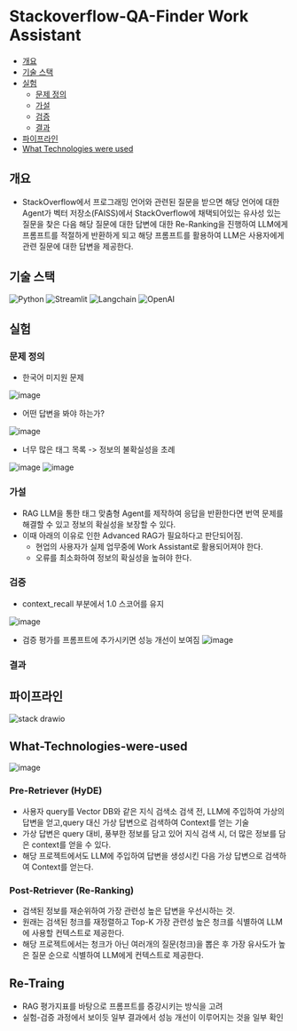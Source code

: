 # Stackoverflow-QA-Finder Work Assistant
  - [개요](#개요)
  - [기술 스택](#기술-스택)
  - [실험](#실험)
    - [문제 정의](#문제-정의)
    - [가설](#가설)
    - [검증](#검증)
    - [결과](#결과)
  - [파이프라인](#파이프라인)
  - [What Technologies were used](#What-Technologies-were-used)

## 개요
- StackOverflow에서 프로그래밍 언어와 관련된 질문을 받으면 해당 언어에 대한 Agent가 벡터 저장소(FAISS)에서 StackOverflow에 채택되어있는 유사성 있는 질문을 찾은 다음 해당 질문에 대한 답변에 대한 Re-Ranking을 진행하여 LLM에게 프롬프트를 적절하게 반환하게 되고 해당 프롬프트를 활용하여 LLM은 사용자에게 관련 질문에 대한 답변을 제공한다.

## 기술 스택

![Python](https://img.shields.io/badge/Python-3776AB?logo=python&logoColor=white)
![Streamlit](https://img.shields.io/badge/Streamlit-FF4B4B?logo=streamlit&logoColor=white)
![Langchain](https://img.shields.io/badge/Langchain-00C7B7?logo=langchain&logoColor=white)
![OpenAI](https://img.shields.io/badge/OpenAI-343541?logo=openai&logoColor=white)

## 실험

### 문제 정의
- 한국어 미지원 문제

![image](https://github.com/user-attachments/assets/ac63403d-10a3-49fb-873c-8549ffc87d51)

- 어떤 답변을 봐야 하는가?

![image](https://github.com/user-attachments/assets/2c78cb62-3ed6-433a-86af-425efbd3bf91)

- 너무 많은 태그 목록 -> 정보의 불확실성을 초례

![image](https://github.com/user-attachments/assets/9bd6ec1e-39c0-45d7-90f0-b4ea4820a662)
![image](https://github.com/user-attachments/assets/533fe99d-b5af-4752-b430-64fabe2bdbc5)

### 가설
- RAG LLM을 통한 태그 맞춤형 Agent를 제작하여 응답을 반환한다면 번역 문제를 해결할 수 있고 정보의 확실성을 보장할 수 있다.
- 이때 아래의 이유로 인한 Advanced RAG가 필요하다고 판단되어짐.
  - 현업의 사용자가 실제 업무중에 Work Assistant로 활용되어져야 한다.
  - 오류를 최소화하여 정보의 확실성을 높혀야 한다.

### 검증
- context_recall 부분에서 1.0 스코어를 유지
  
![image](https://github.com/user-attachments/assets/2f6aa9d8-b0dd-478b-92e5-d211bd6aed8d)

- 검증 평가를 프롬프트에 추가시키면 성능 개선이 보여짐
![image](https://github.com/user-attachments/assets/7491ee5a-e64d-48e4-98d2-2cccd6ec4197)


### 결과

## 파이프라인
![stack drawio](https://github.com/user-attachments/assets/c131ae91-aba5-41f0-a01f-7b5534ac6a0a)

## What-Technologies-were-used
![image](https://github.com/user-attachments/assets/f859e839-c8f7-41ad-b852-dcfaa1517cb9)

### Pre-Retriever (HyDE)
- 사용자 query를 Vector DB와 같은 지식 검색소 검색 전, LLM에 주입하여 가상의 답변을 얻고,query 대신 가상 답변으로 검색하여 Context를 얻는 기술
- 가상 답변은 query 대비, 풍부한 정보를 담고 있어 지식 검색 시, 더 많은 정보를 담은 context를 얻을 수 있다.
- 해당 프로젝트에서도 LLM에 주입하여 답변을 생성시킨 다음 가상 답변으로 검색하여 Context를 얻는다.

### Post-Retriever (Re-Ranking)
- 검색된 정보를 재순위하여 가장 관련성 높은 답변을 우선시하는 것.
- 원래는 검색된 청크를 재정렬하고 Top-K 가장 관련성 높은 청크를 식별하여 LLM에 사용할 컨텍스트로 제공한다.
- 해당 프로젝트에서는 청크가 아닌 여러개의 질문(청크)을 뽑은 후 가장 유사도가 높은 질문 순으로 식별하여 LLM에게 컨텍스트로 제공한다.

## Re-Traing
- RAG 평가지표를 바탕으로 프롬프트를 증강시키는 방식을 고려
- 실험-검증 과정에서 보이듯 일부 결과에서 성능 개선이 이루어지는 것을 일부 확인
